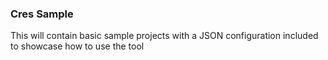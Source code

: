 ### Cres Sample

This will contain basic sample projects with a JSON configuration included to showcase how to use the tool
